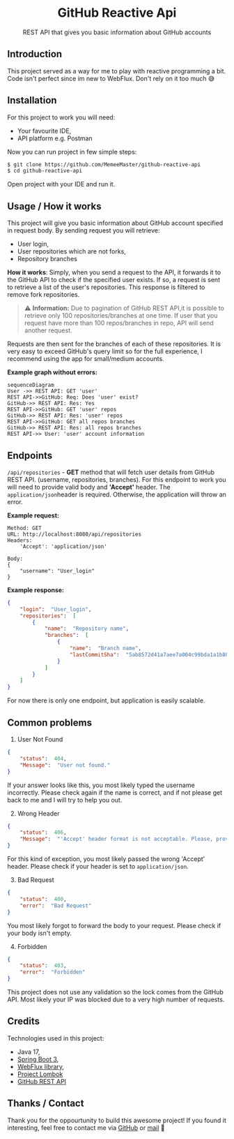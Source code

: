 <div style="text-align: center">
	<h1>GitHub Reactive Api</h1>
	<p>REST API that gives you basic information about GitHub accounts</p>
</div>

## Introduction
This project served as a way for me to play with reactive programming a bit. Code isn't perfect since im new to WebFlux. Don't rely on it too much 😅

## Installation
For this project to work you will need:
- Your favourite IDE,
- API platform e.g. Postman

Now you can run project in few simple steps:
```bash
$ git clone https://github.com/MemeeMaster/github-reactive-api
$ cd github-reactive-api
```
Open project with your IDE and run it.

## Usage / How it works
This project will give you basic information about GitHub account specified in request body. By sending request you will retrieve:
- User login,
- User repositories which are not forks,
- Repository branches

**How it works**:
Simply, when you send a request to the API, it forwards it to the GitHub API to check if the specified user exists. If so, a request is sent to retrieve a list of the user's repositories. This response is filtered to remove fork repositories.

> :warning: **Information:**  Due to pagination of GitHub REST API,it is possible to retrieve only 100 repositories/branches at one time. If user that you request have more than 100 repos/branches in repo, API will send another request.

Requests are then sent for the branches of each of these repositories. It is very easy to exceed GitHub's query limit so for the full experience, I recommend using the app for small/medium accounts.

**Example graph without errors:**

```mermaid
sequenceDiagram
User ->> REST API: GET 'user'
REST API->>GitHub: Req: Does 'user' exist?
GitHub->> REST API: Res: Yes
REST API->>GitHub: GET 'user' repos
GitHub->> REST API: Res: 'user' repos
REST API->>GitHub: GET all repos branches 
GitHub->> REST API: Res: all repos branches
REST API->> User: 'user' account information
```

## Endpoints
`/api/repositories` - **GET** method that will fetch user details from GitHub REST API. (username, repositories, branches). For this endpoint to work you will need to provide valid body and **'Accept'** header. The `application/json`header is required. Otherwise, the application will throw an error.

**Example request:**
```
Method: GET
URL: http://localhost:8080/api/repositories
Headers:
	'Accept': 'application/json'

Body:
{
	"username": "User_login"
}
```

**Example response:**
```json
{
	"login":  "User_login",
	"repositories":  [
		{
			"name":  "Repository name",
			"branches":  [
				{
					"name":  "Branch name",
					"lastCommitSha":  "5ab8572d41a7aee7a004c99bda1a1b807363c9d2"
				}
			]
		}
	]
}
```

For now there is only one endpoint, but application is easily scalable.

## Common problems
1. User Not Found
```json
{
	"status":  404,
	"Message":  "User not found."
}
```
If your answer looks like this, you most likely typed the username incorrectly. Please check again if the name is correct, and if not please get back to me and I will try to help you out.

2. Wrong Header
```json
{
	"status":  406,
	"Message":  "'Accept' header format is not acceptable. Please, provide 'application/json' instead."
}
```
For this kind of exception, you most likely passed the wrong 'Accept' header. Please check if your header is set to `application/json`.

3. Bad Request
```json
{
	"status":  400,
	"error":  "Bad Request"
}
```
You most likely forgot to forward the body to your request. Please check if your body isn't empty.

4. Forbidden
```json
{
	"status":  403,
	"error":  "Forbidden"
}
```
This project does not use any validation so the lock comes from the GitHub API. Most likely your IP was blocked due to a very high number of requests.

## Credits
Technologies used in this project:
- Java 17,
- [Spring Boot 3](https://spring.io/projects/spring-boot),
- [WebFlux library](https://docs.spring.io/spring-framework/reference/web/webflux.html),
- [Project Lombok](https://projectlombok.org/)
- [GitHub REST API](https://developer.github.com/v3)

## Thanks / Contact
Thank you for the oppourtunity to build this awesome project! If you found it interesting, feel free to contact me via [GitHub](https://github.com/MemeeMaster) or [mail](mailto:j@wronski.cloud) 👋


